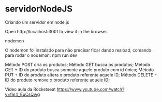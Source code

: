 # servidorNodeJS
Criando um servidor em node.js

Open http://localhost:3001 to view it in the browser.

<!-- nodemon -->

nodemon

O nodemon foi instalado para não precisar ficar dando reaload;
comando para rodar o nodemon: npm run dev

<!-- Métodos -->

Método POST cria os produtos;
Método GET busca os produtos;
Método GET + ID do produto busca somente aquele produto com id único;
Método PUT + ID do produto altera o produto referente aquele ID;
Método DELETE + ID do produto remove o produto referente aquele ID;

<!-- Referência -->

Vídeo aula da Rocketseat
https://www.youtube.com/watch?v=fm4_EuCsQwg

